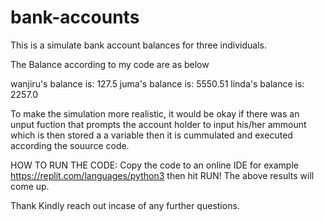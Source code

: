 # bank-accounts
 This is a simulate bank account balances for three individuals.

The Balance according to my code are as below

wanjiru's balance is: 127.5
juma's balance is: 5550.51
linda's balance is: 2257.0

To make the simulation more realistic, it would be okay if there was an unput fuction that prompts the account 
holder to input his/her ammount which is then stored a a variable then it is cummulated and executed according the
souurce code. 


HOW TO RUN THE CODE:
Copy the code to an online IDE for example https://replit.com/languages/python3 then hit RUN! The above results will come up. 

Thank Kindly reach out incase of any further questions. 
